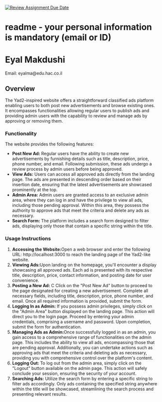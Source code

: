 [![Review Assignment Due Date](https://classroom.github.com/assets/deadline-readme-button-24ddc0f5d75046c5622901739e7c5dd533143b0c8e959d652212380cedb1ea36.svg)](https://classroom.github.com/a/KnqVbps7)
# readme - your personal information is mandatory (email or ID)
<h1>Eyal Makdushi</h1>
<p>Email: eyalma@edu.hac.co.il<br/>
</p>
<h2>Overview</h2>
<p>
The Yad2-inspired website offers a straightforward classified ads platform enabling users to both post new advertisements and browse existing ones. 
It encompasses functionalities allowing regular users to publish ads and providing admin users with the capability to review 
and manage ads by approving or removing them.</p>

<h3>Functionality</h3>
<p>
The website provides the following features:</p>
<ul>
<li><b>Post New Ad:</b> Regular users have the ability to create new advertisements by furnishing details such as title, description, price, phone number, 
and email. Following submission, these ads undergo a review process by admin users before being approved.</li>
<li><b>View Ads:</b> Users can access all approved ads directly from the landing page. The ads are presented in descending order 
based on their insertion date, ensuring that the latest advertisements are showcased prominently at the top.</li>
<li><b>Admin Area:</b> 
Admin users are granted access to an exclusive admin area, where they can log in and have the privilege to view all ads, including those pending approval. Within 
this area, they possess the authority to approve ads that meet the criteria and delete any ads as necessary.</li>
<li><b>Search Form:</b> 
The platform includes a search form designed to filter ads, displaying only those that contain a specific string within
the title.</li>
</ul>



<h3>Usage Instructions</h3>
<ol>
<li><b>Accessing the Website:</b>Open a web browser and enter the following URL: http://localhost:3000 to reach the 
landing page of the Yad2-like website.
</li>

<li><b>Viewing Ads:</b>Upon landing on the homepage, you'll encounter a display showcasing all approved ads. Each ad is 
presented with its respective title, description, price, contact information, and posting date for user convenience.</li>

<li><b>Posting a New Ad:</b> C
Click on the "Post New Ad" button to proceed to the page designated for creating a new advertisement. Complete all necessary fields, including title, 
description, price, phone number, and email. Once all required information is provided, submit the form.</li>

<li><b>Logging In as Admin:</b>
If you possess admin privileges, simply click on the "Admin Area" button displayed on the landing page. This action will direct you to the login page. Proceed by entering your 
admin credentials, comprising a username and password. Upon completion, submit the form for authentication.</li>

<li><b>Managing Ads as Admin:</b>Once successfully logged in as an admin, you gain access to a comprehensive range of 
functionalities on the admin page. This includes the ability to view all ads, encompassing those that are pending approval. 
Additionally, you can undertake actions such as approving ads that meet the criteria and deleting ads as necessary, 
providing you with comprehensive control over the platform's content.</li>

<li><b>Logging Out:</b>
To log out from the admin area, simply click on the "Logout" button available on the admin page. This action will safely 
conclude your session, ensuring the security of your account.</li>

<li><b>Searching Ads:</b> Utilize the search form by entering a specific string to filter ads accordingly. Only ads containing the specified 
string anywhere within the title will be showcased, streamlining the search process and presenting relevant results.</li>
</ol>